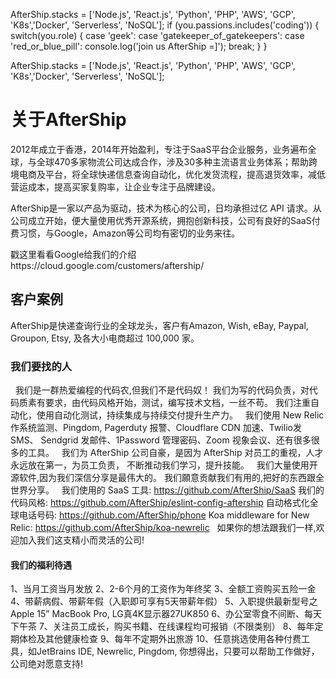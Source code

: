 
AfterShip.stacks = ['Node.js', 'React.js', 'Python', 'PHP', 'AWS', 'GCP', 'K8s','Docker', 'Serverless', 'NoSQL'];
if (you.passions.includes('coding')) {
 switch(you.role) {
   case 'geek':
   case 'gatekeeper_of_gatekeepers':
   case 'red_or_blue_pill':
     console.log('join us AfterShip =]');
     break;
 }
}

AfterShip.stacks = ['Node.js', 'React.js', 'Python', 'PHP', 'AWS', 'GCP', 'K8s','Docker', 'Serverless', 'NoSQL'];

# 关于AfterShip  

2012年成立于香港，2014年开始盈利，专注于SaaS平台企业服务，业务遍布全球，与全球470多家物流公司达成合作，涉及30多种主流语言业务体系；帮助跨境电商及平台，将全球快递信息查询自动化，优化发货流程，提高退货效率，减低营运成本，提高买家复购率，让企业专注于品牌建设。

AfterShip是一家以产品为驱动，技术为核心的公司，日均承担过亿 API 请求。从公司成立开始，便大量使用优秀开源系统，拥抱创新科技，公司有良好的SaaS付费习惯，与Google，Amazon等公司均有密切的业务来往。

戳这里看看Google给我们的介绍https://cloud.google.com/customers/aftership/
 
## 客户案例
AfterShip是快递查询行业的全球龙头，客户有Amazon, Wish, eBay, Paypal, Groupon, Etsy, 及各大小电商超过 100,000 家。
 
### 我们要找的人
 
我们是一群热爱编程的代码农,但我们不是代码奴！
我们为写的代码负责，对代码质素有要求，由代码风格开始，测试，编写技术文档，一丝不苟。 我们注重自动化，使用自动化测试，持续集成与持续交付提升生产力。
 
我们使用 New Relic 作系统监测、Pingdom, Pagerduty 报警、Cloudflare CDN 加速、Twilio发 SMS、 Sendgrid 发邮件、1Password 管理密码、Zoom 视象会议、还有很多很多的工具。
 
我们为 AfterShip 公司自豪，是因为 AfterShip 对员工的重视，人才永远放在第一，为员工负责， 不断推动我们学习，提升技能。
 
我们大量使用开源软件,因为我们深信分享是最伟大的。 我们願意贡献我们有用的,把好的东西跟全世界分享。
 
我们使用的 SaaS 工具: https://github.com/AfterShip/SaaS
我们的代码风格: https://github.com/AfterShip/eslint-config-aftership
自动格式化全球电话号码: https://github.com/AfterShip/phone
Koa middleware for New Relic: https://github.com/AfterShip/koa-newrelic
 
如果你的想法跟我们一样,欢迎加入我们这支精小而灵活的公司!
 
#### 我们的福利待遇
1、当月工资当月发放
2、2-6个月的工资作为年终奖
3、全额工资购买五险一金
4、带薪病假、带薪年假（入职即可享有5天带薪年假）
5、入职提供最新型号之 Apple 15” MacBook Pro, LG真4K显示器27UK850
6、办公室零食不间断、每天下午茶
7、关注员工成长，购买书籍、在线课程均可报销（不限类别）
8、每年定期体检及其他健康检查
9、每年不定期外出旅游
10、任意挑选使用各种付费工具，如JetBrains IDE, Newrelic, Pingdom, 你想得出，只要可以帮助工作做好，公司绝对愿意支持!
